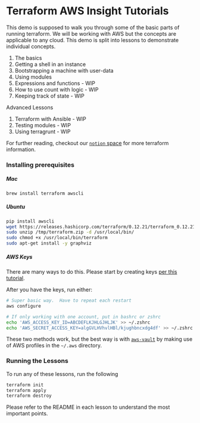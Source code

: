 # Terraform AWS Insight Tutorials 

This demo is supposed to walk you through some of the basic parts of running terraform.  We will be working with AWS but
 the concepts are applicable to any cloud. This demo is split into lessons to demonstrate individual concepts. 
 
1. The basics
1. Getting a shell in an instance 
1. Bootstrapping a machine with user-data 
1. Using modules
1. Expressions and functions - WIP
1. How to use count with logic - WIP 
1. Keeping track of state - WIP

Advanced Lessons
1. Terraform with Ansible - WIP
1. Testing modules - WIP
1. Using terragrunt - WIP 

For further reading, checkout our [`notion` space](https://www.notion.so/insightx/terraform-4b79a86691664674a0dd946e0363725d) for more terraform information. 

### Installing prerequisites 

##### Mac
```bash
brew install terraform awscli 
```

##### Ubuntu
```bash
pip install awscli 
wget https://releases.hashicorp.com/terraform/0.12.21/terraform_0.12.21_linux_amd64.zip -O /tmp/terraform.zip 
sudo unzip /tmp/terraform.zip -d /usr/local/bin/
sudo chmod +x /usr/local/bin/terraform
sudo apt-get install -y graphviz
```

##### AWS Keys 
There are many ways to do this. Please start by creating keys [per this tutorial](https://www.notion.so/insightx/AWS-Keys-Tutorial-175fa12e9b5b43509235a97fca275653). 

After you have the keys, run either:
```bash
# Super basic way.  Have to repeat each restart 
aws configure 
```

```bash
# If only working with one account, put in bashrc or zshrc 
echo 'AWS_ACCESS_KEY_ID=ABCDEFLKJHLGJHLJK' >> ~/.zshrc 
echo 'AWS_SECRET_ACCESS_KEY=algGVLHVhvlHBl/kjughbncxdg4df' >> ~/.zshrc 
```

These two methods work, but the best way is with [`aws-vault`](https://github.com/99designs/aws-vault) by making use of 
AWS profiles in the `~/.aws` directory.  
 

### Running the Lessons 

To run any of these lessons, run the following 
```bash
terraform init
terraform apply
terraform destroy
```

Please refer to the README in each lesson to understand the most important points. 

